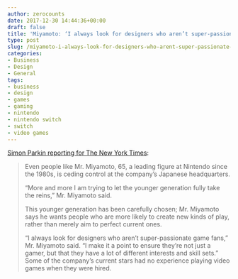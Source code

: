 ```yaml
---
author: zerocounts
date: 2017-12-30 14:44:36+00:00
draft: false
title: 'Miyamoto: ‘I always look for designers who aren’t super-passionate game fans’'
type: post
slug: /miyamoto-i-always-look-for-designers-who-arent-super-passionate-game-fans/
categories:
- Business
- Design
- General
tags:
- business
- design
- games
- gaming
- nintendo
- nintendo switch
- switch
- video games
---
```


[Simon Parkin reporting for The New York Times](https://nytimes.com/2017/12/29/technology/nintendo-switch.html):

> Even people like Mr. Miyamoto, 65, a leading figure at Nintendo since the 1980s, is ceding control at the company’s Japanese headquarters.
>
> “More and more I am trying to let the younger generation fully take the reins,” Mr. Miyamoto said.
>
> This younger generation has been carefully chosen; Mr. Miyamoto says he wants people who are more likely to create new kinds of play, rather than merely aim to perfect current ones.
>
> “I always look for designers who aren’t super-passionate game fans,” Mr. Miyamoto said. “I make it a point to ensure they’re not just a gamer, but that they have a lot of different interests and skill sets.” Some of the company’s current stars had no experience playing video games when they were hired.
